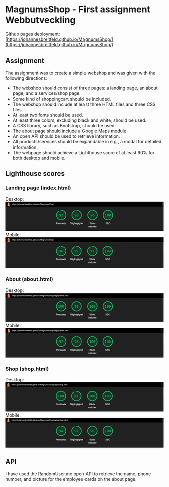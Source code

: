 # MagnumsShop - First assignment Webbutveckling
Github pages deployment:
[https://johannesbreitfeld.github.io/MagnumsShop/](https://johannesbreitfeld.github.io/MagnumsShop/)
   
## Assignment
The assignment was to create a simple webshop and was given with the following directions:

- The webshop should consist of three pages: a landing page, an about page, and a services/shop page.
- Some kind of shoppingcart should be included.
- The webshop should include at least three HTML files and three CSS files.
- At least two fonts should be used.
- At least three colors, excluding black and white, should be used.
- A CSS library, such as Bootstrap, should be used.
- The about page should include a Google Maps module.
- An open API should be used to retrieve information.
- All products/services should be expandable in e.g., a modal for detailed information.
- The webpage should achieve a Lighthouse score of at least 90% for both desktop and mobile.

## Lighthouse scores
### Landing page (index.html)
Desktop:
![](lighthouse/landingPageDesktop.bmp)
Mobile:
![](lighthouse/landingPageMobile.bmp)

### About (about.html)
Desktop:
![](lighthouse/aboutDesktop.bmp)
Mobile:
![](lighthouse/aboutMobile.bmp)

### Shop (shop.html)
Desktop:
![](lighthouse/shopDesktop.bmp)
Mobile:
![](lighthouse/shopMobile.bmp)

## API
I have used the RandomUser.me open API to retrieve the name, phone number, and picture for the employee cards on the about page.